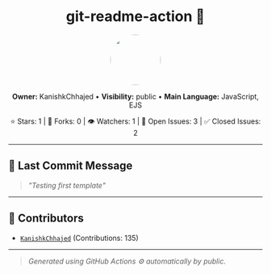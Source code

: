 <h1 align="center">git-readme-action 🚀</h1>

<p align="center">
  <img src="https://avatars.githubusercontent.com/u/121193249?v=4" width="100" style="border-radius:50%;">
</p>

<p align="center">
  <b>Owner:</b> KanishkChhajed • <b>Visibility:</b> public • <b>Main Language:</b> JavaScript, EJS
</p>

<p align="center">
  ⭐ Stars: 1 | 🍴 Forks: 0 | 👁 Watchers: 1 | 🐛 Open Issues: 3 | ✅ Closed Issues: 2
</p>

---

## 📜 Last Commit Message
> _"Testing first template"_

---

## 👥 Contributors

- [`KanishkChhajed`](#) (Contributions: 135)


---

> *Generated using GitHub Actions ⚙️ automatically by public.*

